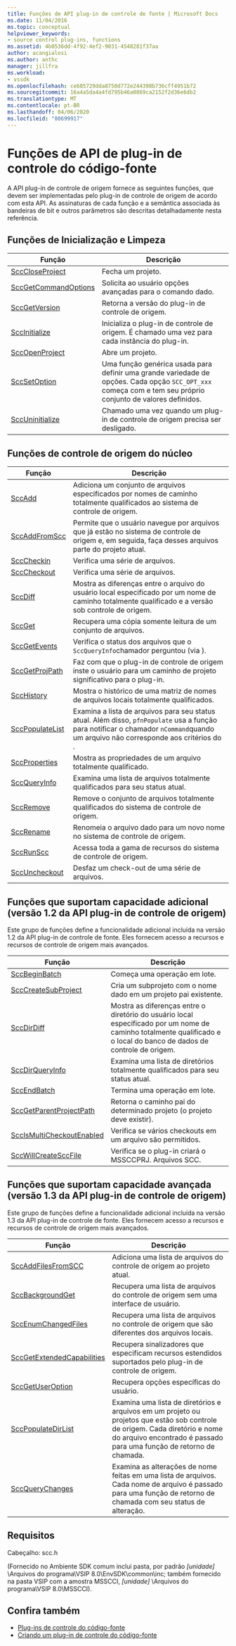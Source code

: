 ```yaml
---
title: Funções de API plug-in de controle de fonte | Microsoft Docs
ms.date: 11/04/2016
ms.topic: conceptual
helpviewer_keywords:
- source control plug-ins, functions
ms.assetid: 4b0536dd-4f92-4ef2-9031-4548281f37aa
author: acangialosi
ms.author: anthc
manager: jillfra
ms.workload:
- vssdk
ms.openlocfilehash: ce685729dda8750d772e244398b736cff4951b72
ms.sourcegitcommit: 16a4a5da4a4fd795b46a0869ca2152f2d36e6db2
ms.translationtype: MT
ms.contentlocale: pt-BR
ms.lasthandoff: 04/06/2020
ms.locfileid: "80699917"
---
```

# <a name="source-control-plug-in-api-functions"></a>Funções de API de plug-in de controle do código-fonte
A API plug-in de controle de origem fornece as seguintes funções, que devem ser implementadas pelo plug-in de controle de origem de acordo com esta API. As assinaturas de cada função e a semântica associada às bandeiras de bit e outros parâmetros são descritas detalhadamente nesta referência.

## <a name="initialization-and-housekeeping-functions"></a>Funções de Inicialização e Limpeza

|Função|Descrição|
|--------------|-----------------|
|[SccCloseProject](../extensibility/scccloseproject-function.md)|Fecha um projeto.|
|[SccGetCommandOptions](../extensibility/sccgetcommandoptions-function.md)|Solicita ao usuário opções avançadas para o comando dado.|
|[SccGetVersion](../extensibility/sccgetversion-function.md)|Retorna a versão do plug-in de controle de origem.|
|[SccInitialize](../extensibility/sccinitialize-function.md)|Inicializa o plug-in de controle de origem. É chamado uma vez para cada instância do plug-in.|
|[SccOpenProject](../extensibility/sccopenproject-function.md)|Abre um projeto.|
|[SccSetOption](../extensibility/sccsetoption-function.md)|Uma função genérica usada para definir uma grande variedade de opções. Cada opção `SCC_OPT_xxx` começa com e tem seu próprio conjunto de valores definidos.|
|[SccUninitialize](../extensibility/sccuninitialize-function.md)|Chamado uma vez quando um plug-in de controle de origem precisa ser desligado.|

## <a name="core-source-control-functions"></a>Funções de controle de origem do núcleo

|Função|Descrição|
|--------------|-----------------|
|[SccAdd](../extensibility/sccadd-function.md)|Adiciona um conjunto de arquivos especificados por nomes de caminho totalmente qualificados ao sistema de controle de origem.|
|[SccAddFromScc](../extensibility/sccaddfromscc-function.md)|Permite que o usuário navegue por arquivos que já estão no sistema de controle de origem e, em seguida, faça desses arquivos parte do projeto atual.|
|[SccCheckin](../extensibility/scccheckin-function.md)|Verifica uma série de arquivos.|
|[SccCheckout](../extensibility/scccheckout-function.md)|Verifica uma série de arquivos.|
|[SccDiff](../extensibility/sccdiff-function.md)|Mostra as diferenças entre o arquivo do usuário local especificado por um nome de caminho totalmente qualificado e a versão sob controle de origem.|
|[SccGet](../extensibility/sccget-function.md)|Recupera uma cópia somente leitura de um conjunto de arquivos.|
|[SccGetEvents](../extensibility/sccgetevents-function.md)|Verifica o status dos arquivos que o `SccQueryInfo`chamador perguntou (via ).|
|[SccGetProjPath](../extensibility/sccgetprojpath-function.md)|Faz com que o plug-in de controle de origem inste o usuário para um caminho de projeto significativo para o plug-in.|
|[SccHistory](../extensibility/scchistory-function.md)|Mostra o histórico de uma matriz de nomes de arquivos locais totalmente qualificados.|
|[SccPopulateList](../extensibility/sccpopulatelist-function.md)|Examina a lista de arquivos para seu status atual. Além disso, `pfnPopulate` usa a função para notificar o chamador `nCommand`quando um arquivo não corresponde aos critérios do .|
|[SccProperties](../extensibility/sccproperties-function.md)|Mostra as propriedades de um arquivo totalmente qualificado.|
|[SccQueryInfo](../extensibility/sccqueryinfo-function.md)|Examina uma lista de arquivos totalmente qualificados para seu status atual.|
|[SccRemove](../extensibility/sccremove-function.md)|Remove o conjunto de arquivos totalmente qualificados do sistema de controle de origem.|
|[SccRename](../extensibility/sccrename-function.md)|Renomeia o arquivo dado para um novo nome no sistema de controle de origem.|
|[SccRunScc](../extensibility/sccrunscc-function.md)|Acessa toda a gama de recursos do sistema de controle de origem.|
|[SccUncheckout](../extensibility/sccuncheckout-function.md)|Desfaz um check-out de uma série de arquivos.|

## <a name="functions-that-support-additional-capability-version-12-of-the-source-control-plug-in-api"></a>Funções que suportam capacidade adicional (versão 1.2 da API plug-in de controle de origem)
 Este grupo de funções define a funcionalidade adicional incluída na versão 1.2 da API plug-in de controle de fonte. Eles fornecem acesso a recursos e recursos de controle de origem mais avançados.

|Função|Descrição|
|--------------|-----------------|
|[SccBeginBatch](../extensibility/sccbeginbatch-function.md)|Começa uma operação em lote.|
|[SccCreateSubProject](../extensibility/scccreatesubproject-function.md)|Cria um subprojeto com o nome dado em um projeto pai existente.|
|[SccDirDiff](../extensibility/sccdirdiff-function.md)|Mostra as diferenças entre o diretório do usuário local especificado por um nome de caminho totalmente qualificado e o local do banco de dados de controle de origem.|
|[SccDirQueryInfo](../extensibility/sccdirqueryinfo-function.md)|Examina uma lista de diretórios totalmente qualificados para seu status atual.|
|[SccEndBatch](../extensibility/sccendbatch-function.md)|Termina uma operação em lote.|
|[SccGetParentProjectPath](../extensibility/sccgetparentprojectpath-function.md)|Retorna o caminho pai do determinado projeto (o projeto deve existir).|
|[SccIsMultiCheckoutEnabled](../extensibility/sccismulticheckoutenabled-function.md)|Verifica se vários checkouts em um arquivo são permitidos.|
|[SccWillCreateSccFile](../extensibility/sccwillcreatesccfile-function.md)|Verifica se o plug-in criará o MSSCCPRJ. Arquivos SCC.|

## <a name="functions-that-support-advanced-capability-version-13-of-the-source-control-plug-in-api"></a>Funções que suportam capacidade avançada (versão 1.3 da API plug-in de controle de origem)
 Este grupo de funções define a funcionalidade adicional incluída na versão 1.3 da API plug-in de controle de fonte. Eles fornecem acesso a recursos e recursos de controle de origem mais avançados.

|Função|Descrição|
|--------------|-----------------|
|[SccAddFilesFromSCC](../extensibility/sccaddfilesfromscc-function.md)|Adiciona uma lista de arquivos do controle de origem ao projeto atual.|
|[SccBackgroundGet](../extensibility/sccbackgroundget-function.md)|Recupera uma lista de arquivos do controle de origem sem uma interface de usuário.|
|[SccEnumChangedFiles](../extensibility/sccenumchangedfiles-function.md)|Recupera uma lista de arquivos no controle de origem que são diferentes dos arquivos locais.|
|[SccGetExtendedCapabilities](../extensibility/sccgetextendedcapabilities-function.md)|Recupera sinalizadores que especificam recursos estendidos suportados pelo plug-in de controle de origem.|
|[SccGetUserOption](../extensibility/sccgetuseroption-function.md)|Recupera opções específicas do usuário.|
|[SccPopulateDirList](../extensibility/sccpopulatedirlist-function.md)|Examina uma lista de diretórios e arquivos em um projeto ou projetos que estão sob controle de origem. Cada diretório e nome do arquivo encontrado é passado para uma função de retorno de chamada.|
|[SccQueryChanges](../extensibility/sccquerychanges-function.md)|Examina as alterações de nome feitas em uma lista de arquivos. Cada nome de arquivo é passado para uma função de retorno de chamada com seu status de alteração.|

## <a name="requirements"></a>Requisitos
 Cabeçalho: scc.h

 (Fornecido no Ambiente SDK comum inclui pasta, por padrão *[unidade]* \Arquivos do programa\VSIP 8.0\EnvSDK\common\inc; também fornecido na pasta VSIP com a amostra MSSCCI, *[unidade]* \Arquivos do programa\VSIP 8.0\MSSCCI).

## <a name="see-also"></a>Confira também
- [Plug-ins de controle do código-fonte](../extensibility/source-control-plug-ins.md)
- [Criando um plug-in de controle do código-fonte](../extensibility/internals/creating-a-source-control-plug-in.md)
